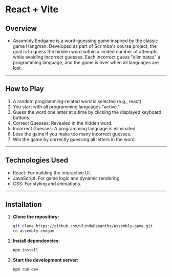 # React + Vite

## Overview
- Assembly Endgame is a word-guessing game inspired by the classic game Hangman. Developed as part of Scrimba's course project, the goal is to guess the hidden word within a limited number of attempts while avoiding incorrect guesses. Each incorrect guess "eliminates" a programming language, and the game is over when all languages are lost.
  
---
## How to Play
1. A random programming-related word is selected (e.g., react).
2. You start with all programming languages "active."
3. Guess the word one letter at a time by clicking the displayed keyboard buttons.
4. Correct Guesses: Revealed in the hidden word.
5. Incorrect Guesses: A programming language is eliminated.
6. Lose the game if you make too many incorrect guesses.
7. Win the game by correctly guessing all letters in the word.

---


## Technologies Used
- React: For building the interactive UI.
- JavaScript: For game logic and dynamic rendering.
- CSS: For styling and animations.

---

## Installation
1. **Clone the repository:**

   ```bash
   git clone https://github.com/UlinduRasantha/Assembly-game.git
   cd assembly-endgam

2.  **Install dependencies:**
    ```bash
    npm install

3. **Start the development server:**
     ```bash
    npm run dev

